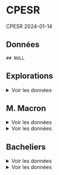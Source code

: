 CPESR
================
CPESR
2024-01-14

## Données

    ## NULL

## Explorations

<details>
<summary>
Voir les données
</summary>

| Type          |  nb |
|:--------------|----:|
| LOI           | 135 |
| DECRET        | 618 |
| ORDONNANCE    |  42 |
| LOI_ORGANIQUE |   1 |

</details>

## M. Macron

<details>
<summary>
Voir les données
</summary>

| Type       |  nb |
|:-----------|----:|
| DECRET     | 331 |
| ORDONNANCE |  15 |
| LOI        |  55 |

</details>
<details>
<summary>
Voir les données
</summary>

| Date       | Texte                                      | URL                                                           |
|:-----------|:-------------------------------------------|:--------------------------------------------------------------|
| 2017-10-25 | Ordonnance n°2017-1491 du 25 octobre 2017  | <https://www.legifrance.gouv.fr/jorf/id/JORFTEXT000035879962> |
| 2017-12-30 | LOI n°2017-1837 du 30 décembre 2017        | <https://www.legifrance.gouv.fr/jorf/id/JORFTEXT000036339197> |
| 2018-03-08 | LOI n°2018-166 du 8 mars 2018              | <https://www.legifrance.gouv.fr/jorf/id/JORFTEXT000036683777> |
| 2018-03-29 | LOI n°2018-217 du 29 mars 2018             | <https://www.legifrance.gouv.fr/jorf/id/JORFTEXT000036755446> |
| 2018-04-13 | LOI n°2018-266 du 13 avril 2018            | <https://www.legifrance.gouv.fr/jorf/id/JORFTEXT000036798673> |
| 2018-06-20 | LOI n°2018-493 du 20 juin 2018             | <https://www.legifrance.gouv.fr/jorf/id/JORFTEXT000037085952> |
| 2018-08-03 | LOI n°2018-698 du 3 août 2018              | <https://www.legifrance.gouv.fr/jorf/id/JORFTEXT000037284333> |
| 2018-08-03 | LOI n°2018-703 du 3 août 2018              | <https://www.legifrance.gouv.fr/jorf/id/JORFTEXT000037284450> |
| 2018-08-03 | LOI n°2018-699 du 3 août 2018              | <https://www.legifrance.gouv.fr/jorf/id/JORFTEXT000037284338> |
| 2018-09-05 | LOI n°2018-771 du 5 septembre 2018         | <https://www.legifrance.gouv.fr/jorf/id/JORFTEXT000037367660> |
| 2018-09-10 | LOI n°2018-778 du 10 septembre 2018        | <https://www.legifrance.gouv.fr/jorf/id/JORFTEXT000037381808> |
| 2018-10-30 | LOI n°2018-938 du 30 octobre 2018          | <https://www.legifrance.gouv.fr/jorf/id/JORFTEXT000037547946> |
| 2018-12-12 | Ordonnance n°2018-1125 du 12 décembre 2018 | <https://www.legifrance.gouv.fr/jorf/id/JORFTEXT000037800506> |
| 2018-12-22 | LOI n°2018-1202 du 22 décembre 2018        | <https://www.legifrance.gouv.fr/jorf/id/JORFTEXT000037847559> |
| 2018-12-22 | LOI n°2018-1203 du 22 décembre 2018        | <https://www.legifrance.gouv.fr/jorf/id/JORFTEXT000037847585> |
| 2018-12-28 | LOI n°2018-1317 du 28 décembre 2018        | <https://www.legifrance.gouv.fr/jorf/id/JORFTEXT000037882341> |
| 2019-03-23 | LOI n°2019-222 du 23 mars 2019             | <https://www.legifrance.gouv.fr/jorf/id/JORFTEXT000038261631> |
| 2019-07-24 | LOI n°2019-774 du 24 juillet 2019          | <https://www.legifrance.gouv.fr/jorf/id/JORFTEXT000038821260> |
| 2019-07-26 | LOI n°2019-791 du 26 juillet 2019          | <https://www.legifrance.gouv.fr/jorf/id/JORFTEXT000038829065> |
| 2019-08-06 | LOI n°2019-828 du 6 août 2019              | <https://www.legifrance.gouv.fr/jorf/id/JORFTEXT000038889182> |
| 2019-08-21 | Ordonnance n°2019-861 du 21 août 2019      | <https://www.legifrance.gouv.fr/jorf/id/JORFTEXT000038940323> |
| 2019-12-27 | LOI n° 2019-1461 du 27 décembre 2019       | <https://www.legifrance.gouv.fr/jorf/id/JORFTEXT000039681877> |
| 2019-12-28 | LOI n° 2019-1479 du 28 décembre 2019       | <https://www.legifrance.gouv.fr/jorf/id/JORFTEXT000039683923> |
| 2020-01-29 | Ordonnance n° 2020-71 du 29 janvier 2020   | <https://www.legifrance.gouv.fr/jorf/id/JORFTEXT000041506557> |
| 2020-02-10 | LOI n°2020-105 du 10 février 2020          | <https://www.legifrance.gouv.fr/jorf/id/JORFTEXT000041553759> |
| 2020-06-22 | LOI n°2020-760 du 22 juin 2020             | <https://www.legifrance.gouv.fr/jorf/id/JORFTEXT000042025624> |
| 2020-06-24 | LOI n°2020-766 du 24 juin 2020             | <https://www.legifrance.gouv.fr/jorf/id/JORFTEXT000042031970> |
| 2020-07-03 | LOI n°2020-840 du 3 juillet 2020           | <https://www.legifrance.gouv.fr/jorf/id/JORFTEXT000042079128> |
| 2020-10-14 | Ordonnance n°2020-1256 du 14 octobre 2020  | <https://www.legifrance.gouv.fr/jorf/id/JORFTEXT000042424239> |
| 2020-12-07 | LOI n°2020-1525 du 7 décembre 2020         | <https://www.legifrance.gouv.fr/jorf/id/JORFTEXT000042619877> |
| 2020-12-16 | Ordonnance n°2020-1733 du 16 décembre 2020 | <https://www.legifrance.gouv.fr/jorf/id/JORFTEXT000042754770> |
| 2020-12-24 | LOI n°2020-1674 du 24 décembre 2020        | <https://www.legifrance.gouv.fr/jorf/id/JORFTEXT000042738027> |
| 2021-04-26 | LOI n°2021-502 du 26 avril 2021            | <https://www.legifrance.gouv.fr/jorf/id/JORFTEXT000043421566> |
| 2021-05-05 | Ordonnance n°2021-552 du 5 mai 2021        | <https://www.legifrance.gouv.fr/jorf/id/JORFTEXT000043477594> |
| 2021-05-19 | Ordonnance n°2021-611 du 19 mai 2021       | <https://www.legifrance.gouv.fr/jorf/id/JORFTEXT000043511942> |
| 2021-05-21 | LOI n°2021-641 du 21 mai 2021              | <https://www.legifrance.gouv.fr/jorf/id/JORFTEXT000043524722> |
| 2021-06-01 | LOI n°2021-695 du 1er juin 2021            | <https://www.legifrance.gouv.fr/jorf/id/JORFTEXT000043575111> |
| 2021-06-02 | Ordonnance n°2021-702 du 2 juin 2021       | <https://www.legifrance.gouv.fr/jorf/id/JORFTEXT000043590607> |
| 2021-07-01 | LOI n°2021-875 du 1er juillet 2021         | <https://www.legifrance.gouv.fr/jorf/id/JORFTEXT000043741543> |
| 2021-07-01 | LOI n°2021-874 du 1er juillet 2021         | <https://www.legifrance.gouv.fr/jorf/id/JORFTEXT000043741537> |
| 2021-08-22 | LOI n°2021-1104 du 22 août 2021            | <https://www.legifrance.gouv.fr/jorf/id/JORFTEXT000043956924> |
| 2021-08-24 | LOI n°2021-1109 du 24 août 2021            | <https://www.legifrance.gouv.fr/jorf/id/JORFTEXT000043964778> |
| 2021-11-15 | LOI n°2021-1485 du 15 novembre 2021        | <https://www.legifrance.gouv.fr/jorf/id/JORFTEXT000044327272> |
| 2021-11-24 | Ordonnance n°2021-1574 du 24 novembre 2021 | <https://www.legifrance.gouv.fr/jorf/id/JORFTEXT000044411525> |
| 2021-11-30 | LOI n°2021-1539 du 30 novembre 2021        | <https://www.legifrance.gouv.fr/jorf/id/JORFTEXT000044387560> |
| 2021-12-17 | LOI n°2021-1678 du 17 décembre 2021        | <https://www.legifrance.gouv.fr/jorf/id/JORFTEXT000044513764> |
| 2021-12-21 | LOI n°2021-1716 du 21 décembre 2021        | <https://www.legifrance.gouv.fr/jorf/id/JORFTEXT000044537507> |
| 2021-12-22 | Ordonnance n°2021-1747 du 22 décembre 2021 | <https://www.legifrance.gouv.fr/jorf/id/JORFTEXT000044547312> |
| 2021-12-23 | LOI n°2021-1754 du 23 décembre 2021        | <https://www.legifrance.gouv.fr/jorf/id/JORFTEXT000044553428> |
| 2021-12-24 | LOI n°2021-1774 du 24 décembre 2021        | <https://www.legifrance.gouv.fr/jorf/id/JORFTEXT000044559192> |
| 2022-01-24 | LOI n°2022-52 du 24 janvier 2022           | <https://www.legifrance.gouv.fr/jorf/id/JORFTEXT000045067923> |
| 2022-02-21 | LOI n°2022-217 du 21 février 2022          | <https://www.legifrance.gouv.fr/jorf/id/JORFTEXT000045197395> |
| 2022-02-28 | LOI n°2022-272 du 28 février 2022          | <https://www.legifrance.gouv.fr/jorf/id/JORFTEXT000045268755> |
| 2022-03-02 | LOI n°2022-296 du 2 mars 2022              | <https://www.legifrance.gouv.fr/jorf/id/JORFTEXT000045287568> |
| 2022-03-02 | LOI n°2022-299 du 2 mars 2022              | <https://www.legifrance.gouv.fr/jorf/id/JORFTEXT000045287658> |
| 2022-03-23 | Ordonnance n°2022-408 du 23 mars 2022      | <https://www.legifrance.gouv.fr/jorf/id/JORFTEXT000045398055> |
| 2022-04-20 | Ordonnance n°2022-583 du 20 avril 2022     | <https://www.legifrance.gouv.fr/jorf/id/JORFTEXT000045614880> |
| 2022-12-07 | Ordonnance n°2022-1521 du 7 décembre 2022  | <https://www.legifrance.gouv.fr/jorf/id/JORFTEXT000046694513> |
| 2022-12-16 | LOI n°2022-1574 du 16 décembre 2022        | <https://www.legifrance.gouv.fr/jorf/id/JORFTEXT000046751169> |
| 2022-12-21 | LOI n°2022-1598 du 21 décembre 2022        | <https://www.legifrance.gouv.fr/jorf/id/JORFTEXT000046771781> |
| 2022-12-23 | LOI n°2022-1616 du 23 décembre 2022        | <https://www.legifrance.gouv.fr/jorf/id/JORFTEXT000046791754> |
| 2022-12-30 | LOI n°2022-1726 du 30 décembre 2022        | <https://www.legifrance.gouv.fr/jorf/id/JORFTEXT000046845631> |
| 2023-01-18 | Ordonnance n°2023-15 du 18 janvier 2023    | <https://www.legifrance.gouv.fr/jorf/id/JORFTEXT000047007968> |
| 2023-01-25 | LOI n°2023-29 du 25 janvier 2023           | <https://www.legifrance.gouv.fr/jorf/id/JORFTEXT000047055162> |
| 2023-05-19 | LOI n°2023-380 du 19 mai 2023              | <https://www.legifrance.gouv.fr/jorf/id/JORFTEXT000047561974> |
| 2023-06-09 | LOI n°2023-451 du 9 juin 2023              | <https://www.legifrance.gouv.fr/jorf/id/JORFTEXT000047663185> |
| 2023-06-21 | LOI n°2023-479 du 21 juin 2023             | <https://www.legifrance.gouv.fr/jorf/id/JORFTEXT000047709059> |
| 2023-07-10 | LOI n°2023-580 du 10 juillet 2023          | <https://www.legifrance.gouv.fr/jorf/id/JORFTEXT000047805414> |
| 2023-07-18 | LOI n°2023-610 du 18 juillet 2023          | <https://www.legifrance.gouv.fr/jorf/id/JORFTEXT000047858021> |
| 2023-08-01 | LOI n°2023-703 du 1er août 2023            | <https://www.legifrance.gouv.fr/jorf/id/JORFTEXT000047914986> |

</details>

## Bacheliers

<details>
<summary>
Voir les données
</summary>

| Type          |  nb |
|:--------------|----:|
| DECRET        | 589 |
| LOI           | 119 |
| ORDONNANCE    |  34 |
| LOI_ORGANIQUE |   1 |

</details>
<details>
<summary>
Voir les données
</summary>

| Date       | Texte                                      | URL                                                           |
|:-----------|:-------------------------------------------|:--------------------------------------------------------------|
| 2009-10-28 | LOI n°2009-1312 du 28 octobre 2009         | <https://www.legifrance.gouv.fr/jorf/id/JORFTEXT000021208103> |
| 2009-11-24 | LOI n°2009-1437 du 24 novembre 2009        | <https://www.legifrance.gouv.fr/jorf/id/JORFTEXT000021312490> |
| 2009-12-08 | LOI n°2009-1503 du 8 décembre 2009         | <https://www.legifrance.gouv.fr/jorf/id/JORFTEXT000021451610> |
| 2009-12-10 | Ordonnance n°2009-1534 du 10 décembre 2009 | <https://www.legifrance.gouv.fr/jorf/id/JORFTEXT000021447543> |
| 2010-01-13 | Ordonnance n°2010-49 du 13 janvier 2010    | <https://www.legifrance.gouv.fr/jorf/id/JORFTEXT000021683301> |
| 2010-02-08 | LOI n°2010-121 du 8 février 2010           | <https://www.legifrance.gouv.fr/jorf/id/JORFTEXT000021794951> |
| 2010-02-23 | Ordonnance n°2010-177 du 23 février 2010   | <https://www.legifrance.gouv.fr/jorf/id/JORFTEXT000021868310> |
| 2010-03-10 | LOI n°2010-241 du 10 mars 2010             | <https://www.legifrance.gouv.fr/jorf/id/JORFTEXT000021954325> |
| 2010-03-25 | Ordonnance n°2010-331 du 25 mars 2010      | <https://www.legifrance.gouv.fr/jorf/id/JORFTEXT000022018594> |
| 2010-05-18 | LOI n°2010-500 du 18 mai 2010              | <https://www.legifrance.gouv.fr/jorf/id/JORFTEXT000022227311> |
| 2010-06-03 | LOI n°2010-597 du 3 juin 2010              | <https://www.legifrance.gouv.fr/jorf/id/JORFTEXT000022308227> |
| 2010-06-10 | Ordonnance n°2010-638 du 10 juin 2010      | <https://www.legifrance.gouv.fr/jorf/id/JORFTEXT000022330885> |
| 2010-07-05 | LOI n°2010-751 du 5 juillet 2010           | <https://www.legifrance.gouv.fr/jorf/id/JORFTEXT000022436528> |
| 2010-07-09 | LOI n°2010-769 du 9 juillet 2010           | <https://www.legifrance.gouv.fr/jorf/id/JORFTEXT000022454032> |
| 2010-07-12 | LOI n° 2010-788 du 12 juillet 2010         | <https://www.legifrance.gouv.fr/jorf/id/JORFTEXT000022470434> |
| 2010-07-23 | LOI n°2010-853 du 23 juillet 2010          | <https://www.legifrance.gouv.fr/jorf/id/JORFTEXT000022511227> |
| 2010-07-27 | LOI n°2010-874 du 27 juillet 2010          | <https://www.legifrance.gouv.fr/jorf/id/JORFTEXT000022521587> |
| 2010-09-28 | LOI n°2010-1127 du 28 septembre 2010       | <https://www.legifrance.gouv.fr/jorf/id/JORFTEXT000022862522> |
| 2010-10-28 | Ordonnance n° 2010-1307 du 28 octobre 2010 | <https://www.legifrance.gouv.fr/jorf/id/JORFTEXT000022990793> |
| 2010-11-09 | LOI n°2010-1330 du 9 novembre 2010         | <https://www.legifrance.gouv.fr/jorf/id/JORFTEXT000023022127> |
| 2010-12-07 | LOI n°2010-1487 du 7 décembre 2010         | <https://www.legifrance.gouv.fr/jorf/id/JORFTEXT000023174577> |
| 2010-12-13 | LOI n°2010-1536 du 13 décembre 2010        | <https://www.legifrance.gouv.fr/jorf/id/JORFTEXT000023229524> |
| 2010-12-20 | LOI n°2010-1594 du 20 décembre 2010        | <https://www.legifrance.gouv.fr/jorf/id/JORFTEXT000023261006> |
| 2011-03-14 | LOI n°2011-267 du 14 mars 2011             | <https://www.legifrance.gouv.fr/jorf/id/JORFTEXT000023707312> |
| 2011-03-22 | LOI n°2011-302 du 22 mars 2011             | <https://www.legifrance.gouv.fr/jorf/id/JORFTEXT000023751262> |
| 2011-05-17 | LOI n°2011-525 du 17 mai 2011              | <https://www.legifrance.gouv.fr/jorf/id/JORFTEXT000024021430> |
| 2011-07-28 | LOI n°2011-893 du 28 juillet 2011          | <https://www.legifrance.gouv.fr/jorf/id/JORFTEXT000024408887> |
| 2011-12-28 | LOI n°2011-1977 du 28 décembre 2011        | <https://www.legifrance.gouv.fr/jorf/id/JORFTEXT000025044460> |
| 2012-02-01 | LOI n°2012-158 du 1er février 2012         | <https://www.legifrance.gouv.fr/jorf/id/JORFTEXT000025269948> |
| 2012-03-12 | LOI n°2012-347 du 12 mars 2012             | <https://www.legifrance.gouv.fr/jorf/id/JORFTEXT000025489865> |
| 2012-03-27 | LOI n°2012-409 du 27 mars 2012             | <https://www.legifrance.gouv.fr/jorf/id/JORFTEXT000025582235> |
| 2012-12-17 | LOI n°2012-1404 du 17 décembre 2012        | <https://www.legifrance.gouv.fr/jorf/id/JORFTEXT000026785322> |
| 2013-01-31 | LOI n°2013-108 du 31 janvier 2013          | <https://www.legifrance.gouv.fr/jorf/id/JORFTEXT000027012750> |
| 2013-05-17 | LOI n°2013-403 du 17 mai 2013              | <https://www.legifrance.gouv.fr/jorf/id/JORFTEXT000027414225> |
| 2013-07-08 | LOI n°2013-595 du 8 juillet 2013           | <https://www.legifrance.gouv.fr/jorf/id/JORFTEXT000027677984> |
| 2013-07-22 | LOI n°2013-660 du 22 juillet 2013          | <https://www.legifrance.gouv.fr/jorf/id/JORFTEXT000027735009> |
| 2013-07-22 | LOI n°2013-659 du 22 juillet 2013          | <https://www.legifrance.gouv.fr/jorf/id/JORFTEXT000027734839> |
| 2013-12-29 | LOI n°2013-1278 du 29 décembre 2013        | <https://www.legifrance.gouv.fr/jorf/id/JORFTEXT000028399511> |
| 2014-01-27 | LOI n°2014-58 du 27 janvier 2014           | <https://www.legifrance.gouv.fr/jorf/id/JORFTEXT000028526298> |
| 2014-02-21 | LOI n°2014-173 du 21 février 2014          | <https://www.legifrance.gouv.fr/jorf/id/JORFTEXT000028636804> |
| 2014-03-05 | LOI n°2014-288 du 5 mars 2014              | <https://www.legifrance.gouv.fr/jorf/id/JORFTEXT000028683576> |
| 2014-06-26 | ORDONNANCE n°2014-693 du 26 juin 2014      | <https://www.legifrance.gouv.fr/jorf/id/JORFTEXT000029139960> |
| 2014-06-26 | ORDONNANCE n°2014-691 du 26 juin 2014      | <https://www.legifrance.gouv.fr/jorf/id/JORFTEXT000029139765> |
| 2014-06-26 | ORDONNANCE n°2014-692 du 26 juin 2014      | <https://www.legifrance.gouv.fr/jorf/id/JORFTEXT000029145752> |
| 2014-07-10 | LOI n°2014-788 du 10 juillet 2014          | <https://www.legifrance.gouv.fr/jorf/id/JORFTEXT000029223331> |
| 2014-07-17 | ORDONNANCE n°2014-807 du 17 juillet 2014   | <https://www.legifrance.gouv.fr/jorf/id/JORFTEXT000029256941> |
| 2014-07-17 | ORDONNANCE n°2014-806 du 17 juillet 2014   | <https://www.legifrance.gouv.fr/jorf/id/JORFTEXT000029256904> |
| 2014-07-31 | LOI n°2014-856 du 31 juillet 2014          | <https://www.legifrance.gouv.fr/jorf/id/JORFTEXT000029313296> |
| 2014-08-04 | LOI n°2014-873 du 4 août 2014              | <https://www.legifrance.gouv.fr/jorf/id/JORFTEXT000029330832> |
| 2014-10-13 | LOI n° 2014-1170 du 13 octobre 2014        | <https://www.legifrance.gouv.fr/jorf/id/JORFTEXT000029573022> |
| 2014-12-19 | ORDONNANCE n°2014-1543 du 19 décembre 2014 | <https://www.legifrance.gouv.fr/jorf/id/JORFTEXT000029925718> |
| 2014-12-20 | LOI n°2014-1545 du 20 décembre 2014        | <https://www.legifrance.gouv.fr/jorf/id/JORFTEXT000029926655> |
| 2015-01-14 | ORDONNANCE n°2015-25 du 14 janvier 2015    | <https://www.legifrance.gouv.fr/jorf/id/JORFTEXT000030098110> |
| 2015-01-14 | ORDONNANCE n°2015-24 du 14 janvier 2015    | <https://www.legifrance.gouv.fr/jorf/id/JORFTEXT000030097831> |
| 2015-02-16 | LOI n°2015-177 du 16 février 2015          | <https://www.legifrance.gouv.fr/jorf/id/JORFTEXT000030248562> |
| 2015-03-31 | LOI n°2015-366 du 31 mars 2015             | <https://www.legifrance.gouv.fr/jorf/id/JORFTEXT000030423022> |
| 2015-06-25 | LOI n°2015-737 du 25 juin 2015             | <https://www.legifrance.gouv.fr/jorf/id/JORFTEXT000030784348> |
| 2015-08-06 | LOI n°2015-990 du 6 août 2015              | <https://www.legifrance.gouv.fr/jorf/id/JORFTEXT000030978561> |
| 2015-08-07 | LOI n° 2015-991 du 7 août 2015             | <https://www.legifrance.gouv.fr/jorf/id/JORFTEXT000030985460> |
| 2015-08-17 | LOI n°2015-992 du 17 août 2015             | <https://www.legifrance.gouv.fr/jorf/id/JORFTEXT000031044385> |
| 2015-08-17 | LOI n°2015-994 du 17 août 2015             | <https://www.legifrance.gouv.fr/jorf/id/JORFTEXT000031046061> |
| 2015-11-27 | LOI n° 2015-1541 du 27 novembre 2015       | <https://www.legifrance.gouv.fr/jorf/id/JORFTEXT000031535624> |
| 2016-01-26 | LOI n°2016-41 du 26 janvier 2016           | <https://www.legifrance.gouv.fr/jorf/id/JORFTEXT000031912641> |
| 2016-02-11 | LOI n° 2016-138 du 11 février 2016         | <https://www.legifrance.gouv.fr/jorf/id/JORFTEXT000032036289> |
| 2016-03-14 | LOI n°2016-297 du 14 mars 2016             | <https://www.legifrance.gouv.fr/jorf/id/JORFTEXT000032205234> |
| 2016-04-13 | LOI n°2016-444 du 13 avril 2016            | <https://www.legifrance.gouv.fr/jorf/id/JORFTEXT000032396046> |
| 2016-04-14 | LOI n°2016-457 du 14 avril 2016            | <https://www.legifrance.gouv.fr/jorf/id/JORFTEXT000032401821> |
| 2016-04-20 | LOI n°2016-483 du 20 avril 2016            | <https://www.legifrance.gouv.fr/jorf/id/JORFTEXT000032433852> |
| 2016-07-07 | LOI n°2016-925 du 7 juillet 2016           | <https://www.legifrance.gouv.fr/jorf/id/JORFTEXT000032854341> |
| 2016-08-08 | LOI n°2016-1088 du 8 août 2016             | <https://www.legifrance.gouv.fr/jorf/id/JORFTEXT000032983213> |
| 2016-10-07 | LOI n°2016-1321 du 7 octobre 2016          | <https://www.legifrance.gouv.fr/jorf/id/JORFTEXT000033202746> |
| 2016-11-10 | Ordonnance n°2016-1519 du 10 novembre 2016 | <https://www.legifrance.gouv.fr/jorf/id/JORFTEXT000033367836> |
| 2016-11-21 | Ordonnance n°2016-1562 du 21 novembre 2016 | <https://www.legifrance.gouv.fr/jorf/id/JORFTEXT000033440998> |
| 2016-12-09 | LOI n°2016-1691 du 9 décembre 2016         | <https://www.legifrance.gouv.fr/jorf/id/JORFTEXT000033558528> |
| 2016-12-22 | Ordonnance n°2016-1809 du 22 décembre 2016 | <https://www.legifrance.gouv.fr/jorf/id/JORFTEXT000033670708> |
| 2016-12-23 | LOI n°2016-1828 du 23 décembre 2016        | <https://www.legifrance.gouv.fr/jorf/id/JORFTEXT000033680801> |
| 2016-12-28 | LOI n°2016-1888 du 28 décembre 2016        | <https://www.legifrance.gouv.fr/jorf/id/JORFTEXT000033717812> |
| 2017-01-12 | Ordonnance n°2017-31 du 12 janvier 2017    | <https://www.legifrance.gouv.fr/jorf/id/JORFTEXT000033860852> |
| 2017-01-19 | Ordonnance n°2017-50 du 19 janvier 2017    | <https://www.legifrance.gouv.fr/jorf/id/JORFTEXT000033893429> |
| 2017-01-27 | LOI n°2017-86 du 27 janvier 2017           | <https://www.legifrance.gouv.fr/jorf/id/JORFTEXT000033934948> |
| 2017-02-28 | LOI n°2017-256 du 28 février 2017          | <https://www.legifrance.gouv.fr/jorf/id/JORFTEXT000034103762> |
| 2017-02-28 | LOI n°2017-257 du 28 février 2017          | <https://www.legifrance.gouv.fr/jorf/id/JORFTEXT000034103927> |
| 2017-03-01 | LOI n°2017-261 du 1er mars 2017            | <https://www.legifrance.gouv.fr/jorf/id/JORFTEXT000034111794> |
| 2017-10-25 | Ordonnance n°2017-1491 du 25 octobre 2017  | <https://www.legifrance.gouv.fr/jorf/id/JORFTEXT000035879962> |
| 2017-12-30 | LOI n°2017-1837 du 30 décembre 2017        | <https://www.legifrance.gouv.fr/jorf/id/JORFTEXT000036339197> |
| 2018-03-08 | LOI n°2018-166 du 8 mars 2018              | <https://www.legifrance.gouv.fr/jorf/id/JORFTEXT000036683777> |
| 2018-03-29 | LOI n°2018-217 du 29 mars 2018             | <https://www.legifrance.gouv.fr/jorf/id/JORFTEXT000036755446> |
| 2018-04-13 | LOI n°2018-266 du 13 avril 2018            | <https://www.legifrance.gouv.fr/jorf/id/JORFTEXT000036798673> |
| 2018-06-20 | LOI n°2018-493 du 20 juin 2018             | <https://www.legifrance.gouv.fr/jorf/id/JORFTEXT000037085952> |
| 2018-08-03 | LOI n°2018-698 du 3 août 2018              | <https://www.legifrance.gouv.fr/jorf/id/JORFTEXT000037284333> |
| 2018-08-03 | LOI n°2018-703 du 3 août 2018              | <https://www.legifrance.gouv.fr/jorf/id/JORFTEXT000037284450> |
| 2018-08-03 | LOI n°2018-699 du 3 août 2018              | <https://www.legifrance.gouv.fr/jorf/id/JORFTEXT000037284338> |
| 2018-09-05 | LOI n°2018-771 du 5 septembre 2018         | <https://www.legifrance.gouv.fr/jorf/id/JORFTEXT000037367660> |
| 2018-09-10 | LOI n°2018-778 du 10 septembre 2018        | <https://www.legifrance.gouv.fr/jorf/id/JORFTEXT000037381808> |
| 2018-10-30 | LOI n°2018-938 du 30 octobre 2018          | <https://www.legifrance.gouv.fr/jorf/id/JORFTEXT000037547946> |
| 2018-12-12 | Ordonnance n°2018-1125 du 12 décembre 2018 | <https://www.legifrance.gouv.fr/jorf/id/JORFTEXT000037800506> |
| 2018-12-22 | LOI n°2018-1202 du 22 décembre 2018        | <https://www.legifrance.gouv.fr/jorf/id/JORFTEXT000037847559> |
| 2018-12-22 | LOI n°2018-1203 du 22 décembre 2018        | <https://www.legifrance.gouv.fr/jorf/id/JORFTEXT000037847585> |
| 2018-12-28 | LOI n°2018-1317 du 28 décembre 2018        | <https://www.legifrance.gouv.fr/jorf/id/JORFTEXT000037882341> |
| 2019-03-23 | LOI n°2019-222 du 23 mars 2019             | <https://www.legifrance.gouv.fr/jorf/id/JORFTEXT000038261631> |
| 2019-07-24 | LOI n°2019-774 du 24 juillet 2019          | <https://www.legifrance.gouv.fr/jorf/id/JORFTEXT000038821260> |
| 2019-07-26 | LOI n°2019-791 du 26 juillet 2019          | <https://www.legifrance.gouv.fr/jorf/id/JORFTEXT000038829065> |
| 2019-08-06 | LOI n°2019-828 du 6 août 2019              | <https://www.legifrance.gouv.fr/jorf/id/JORFTEXT000038889182> |
| 2019-08-21 | Ordonnance n°2019-861 du 21 août 2019      | <https://www.legifrance.gouv.fr/jorf/id/JORFTEXT000038940323> |
| 2019-12-27 | LOI n° 2019-1461 du 27 décembre 2019       | <https://www.legifrance.gouv.fr/jorf/id/JORFTEXT000039681877> |
| 2019-12-28 | LOI n° 2019-1479 du 28 décembre 2019       | <https://www.legifrance.gouv.fr/jorf/id/JORFTEXT000039683923> |
| 2020-01-29 | Ordonnance n° 2020-71 du 29 janvier 2020   | <https://www.legifrance.gouv.fr/jorf/id/JORFTEXT000041506557> |
| 2020-02-10 | LOI n°2020-105 du 10 février 2020          | <https://www.legifrance.gouv.fr/jorf/id/JORFTEXT000041553759> |
| 2020-06-22 | LOI n°2020-760 du 22 juin 2020             | <https://www.legifrance.gouv.fr/jorf/id/JORFTEXT000042025624> |
| 2020-06-24 | LOI n°2020-766 du 24 juin 2020             | <https://www.legifrance.gouv.fr/jorf/id/JORFTEXT000042031970> |
| 2020-07-03 | LOI n°2020-840 du 3 juillet 2020           | <https://www.legifrance.gouv.fr/jorf/id/JORFTEXT000042079128> |
| 2020-10-14 | Ordonnance n°2020-1256 du 14 octobre 2020  | <https://www.legifrance.gouv.fr/jorf/id/JORFTEXT000042424239> |
| 2020-12-07 | LOI n°2020-1525 du 7 décembre 2020         | <https://www.legifrance.gouv.fr/jorf/id/JORFTEXT000042619877> |
| 2020-12-16 | Ordonnance n°2020-1733 du 16 décembre 2020 | <https://www.legifrance.gouv.fr/jorf/id/JORFTEXT000042754770> |
| 2020-12-24 | LOI n°2020-1674 du 24 décembre 2020        | <https://www.legifrance.gouv.fr/jorf/id/JORFTEXT000042738027> |
| 2021-04-26 | LOI n°2021-502 du 26 avril 2021            | <https://www.legifrance.gouv.fr/jorf/id/JORFTEXT000043421566> |
| 2021-05-05 | Ordonnance n°2021-552 du 5 mai 2021        | <https://www.legifrance.gouv.fr/jorf/id/JORFTEXT000043477594> |
| 2021-05-19 | Ordonnance n°2021-611 du 19 mai 2021       | <https://www.legifrance.gouv.fr/jorf/id/JORFTEXT000043511942> |
| 2021-05-21 | LOI n°2021-641 du 21 mai 2021              | <https://www.legifrance.gouv.fr/jorf/id/JORFTEXT000043524722> |
| 2021-06-01 | LOI n°2021-695 du 1er juin 2021            | <https://www.legifrance.gouv.fr/jorf/id/JORFTEXT000043575111> |
| 2021-06-02 | Ordonnance n°2021-702 du 2 juin 2021       | <https://www.legifrance.gouv.fr/jorf/id/JORFTEXT000043590607> |
| 2021-07-01 | LOI n°2021-875 du 1er juillet 2021         | <https://www.legifrance.gouv.fr/jorf/id/JORFTEXT000043741543> |
| 2021-07-01 | LOI n°2021-874 du 1er juillet 2021         | <https://www.legifrance.gouv.fr/jorf/id/JORFTEXT000043741537> |
| 2021-08-22 | LOI n°2021-1104 du 22 août 2021            | <https://www.legifrance.gouv.fr/jorf/id/JORFTEXT000043956924> |
| 2021-08-24 | LOI n°2021-1109 du 24 août 2021            | <https://www.legifrance.gouv.fr/jorf/id/JORFTEXT000043964778> |
| 2021-11-15 | LOI n°2021-1485 du 15 novembre 2021        | <https://www.legifrance.gouv.fr/jorf/id/JORFTEXT000044327272> |
| 2021-11-24 | Ordonnance n°2021-1574 du 24 novembre 2021 | <https://www.legifrance.gouv.fr/jorf/id/JORFTEXT000044411525> |
| 2021-11-30 | LOI n°2021-1539 du 30 novembre 2021        | <https://www.legifrance.gouv.fr/jorf/id/JORFTEXT000044387560> |
| 2021-12-17 | LOI n°2021-1678 du 17 décembre 2021        | <https://www.legifrance.gouv.fr/jorf/id/JORFTEXT000044513764> |
| 2021-12-21 | LOI n°2021-1716 du 21 décembre 2021        | <https://www.legifrance.gouv.fr/jorf/id/JORFTEXT000044537507> |
| 2021-12-22 | Ordonnance n°2021-1747 du 22 décembre 2021 | <https://www.legifrance.gouv.fr/jorf/id/JORFTEXT000044547312> |
| 2021-12-23 | LOI n°2021-1754 du 23 décembre 2021        | <https://www.legifrance.gouv.fr/jorf/id/JORFTEXT000044553428> |
| 2021-12-24 | LOI n°2021-1774 du 24 décembre 2021        | <https://www.legifrance.gouv.fr/jorf/id/JORFTEXT000044559192> |
| 2022-01-24 | LOI n°2022-52 du 24 janvier 2022           | <https://www.legifrance.gouv.fr/jorf/id/JORFTEXT000045067923> |
| 2022-02-21 | LOI n°2022-217 du 21 février 2022          | <https://www.legifrance.gouv.fr/jorf/id/JORFTEXT000045197395> |
| 2022-02-28 | LOI n°2022-272 du 28 février 2022          | <https://www.legifrance.gouv.fr/jorf/id/JORFTEXT000045268755> |
| 2022-03-02 | LOI n°2022-296 du 2 mars 2022              | <https://www.legifrance.gouv.fr/jorf/id/JORFTEXT000045287568> |
| 2022-03-02 | LOI n°2022-299 du 2 mars 2022              | <https://www.legifrance.gouv.fr/jorf/id/JORFTEXT000045287658> |
| 2022-03-23 | Ordonnance n°2022-408 du 23 mars 2022      | <https://www.legifrance.gouv.fr/jorf/id/JORFTEXT000045398055> |
| 2022-04-20 | Ordonnance n°2022-583 du 20 avril 2022     | <https://www.legifrance.gouv.fr/jorf/id/JORFTEXT000045614880> |
| 2022-12-07 | Ordonnance n°2022-1521 du 7 décembre 2022  | <https://www.legifrance.gouv.fr/jorf/id/JORFTEXT000046694513> |
| 2022-12-16 | LOI n°2022-1574 du 16 décembre 2022        | <https://www.legifrance.gouv.fr/jorf/id/JORFTEXT000046751169> |
| 2022-12-21 | LOI n°2022-1598 du 21 décembre 2022        | <https://www.legifrance.gouv.fr/jorf/id/JORFTEXT000046771781> |
| 2022-12-23 | LOI n°2022-1616 du 23 décembre 2022        | <https://www.legifrance.gouv.fr/jorf/id/JORFTEXT000046791754> |
| 2022-12-30 | LOI n°2022-1726 du 30 décembre 2022        | <https://www.legifrance.gouv.fr/jorf/id/JORFTEXT000046845631> |
| 2023-01-18 | Ordonnance n°2023-15 du 18 janvier 2023    | <https://www.legifrance.gouv.fr/jorf/id/JORFTEXT000047007968> |
| 2023-01-25 | LOI n°2023-29 du 25 janvier 2023           | <https://www.legifrance.gouv.fr/jorf/id/JORFTEXT000047055162> |
| 2023-05-19 | LOI n°2023-380 du 19 mai 2023              | <https://www.legifrance.gouv.fr/jorf/id/JORFTEXT000047561974> |
| 2023-06-09 | LOI n°2023-451 du 9 juin 2023              | <https://www.legifrance.gouv.fr/jorf/id/JORFTEXT000047663185> |
| 2023-06-21 | LOI n°2023-479 du 21 juin 2023             | <https://www.legifrance.gouv.fr/jorf/id/JORFTEXT000047709059> |
| 2023-07-10 | LOI n°2023-580 du 10 juillet 2023          | <https://www.legifrance.gouv.fr/jorf/id/JORFTEXT000047805414> |
| 2023-07-18 | LOI n°2023-610 du 18 juillet 2023          | <https://www.legifrance.gouv.fr/jorf/id/JORFTEXT000047858021> |
| 2023-08-01 | LOI n°2023-703 du 1er août 2023            | <https://www.legifrance.gouv.fr/jorf/id/JORFTEXT000047914986> |

</details>

